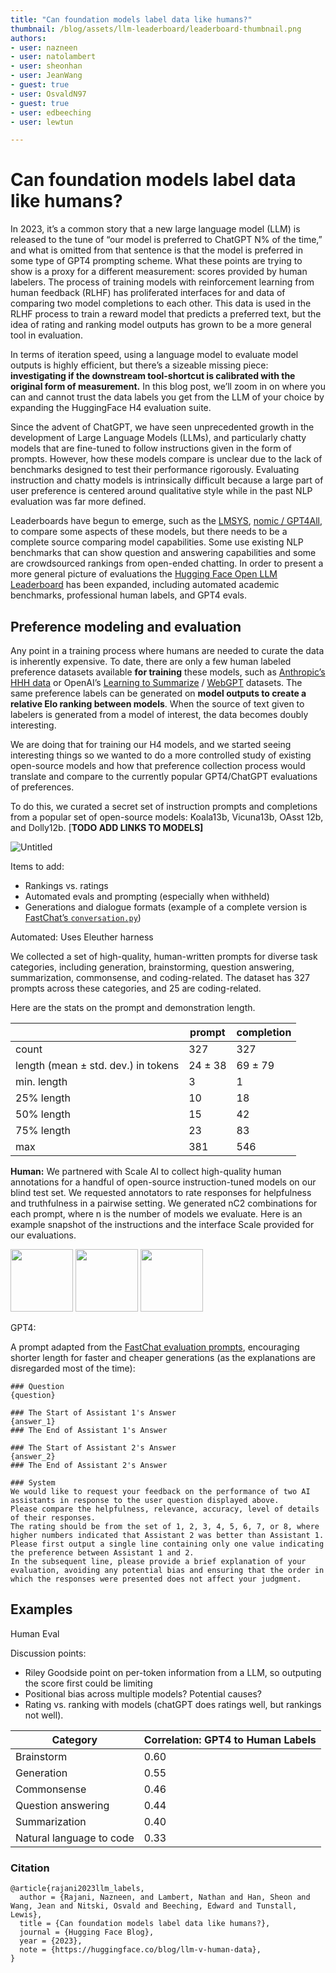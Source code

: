 ```yaml
---
title: "Can foundation models label data like humans?"
thumbnail: /blog/assets/llm-leaderboard/leaderboard-thumbnail.png
authors:
- user: nazneen
- user: natolambert
- user: sheonhan
- user: JeanWang
- guest: true
- user: OsvaldN97
- guest: true
- user: edbeeching
- user: lewtun

---
```

# Can foundation models label data like humans?

<!-- {blog_metadata} -->
<!-- {authors} -->

In 2023, it’s a common story that a new large language model (LLM) is released to the tune of “our model is preferred to ChatGPT N% of the time,” and what is omitted from that sentence is that the model is preferred in some type of GPT4 prompting scheme. What these points are trying to show is a proxy for a different measurement: scores provided by human labelers. The process of training models with reinforcement learning from human feedback (RLHF) has proliferated interfaces for and data of comparing two model completions to each other. This data is used in the RLHF process to train a reward model that predicts a preferred text, but the idea of rating and ranking model outputs has grown to be a more general tool in evaluation.

In terms of iteration speed, using a language model to evaluate model outputs is highly efficient, but there’s a sizeable missing piece: **investigating if the downstream tool-shortcut is calibrated with the original form of measurement.** In this blog post, we’ll zoom in on where you can and cannot trust the data labels you get from the LLM of your choice by expanding the HuggingFace H4 evaluation suite.

Since the advent of ChatGPT, we have seen unprecedented growth in the development of Large Language Models (LLMs), and particularly chatty models that are fine-tuned to follow instructions given in the form of prompts. However, how these models compare is unclear due to the lack of benchmarks designed to test their performance rigorously. Evaluating instruction and chatty models is intrinsically difficult because a large part of user preference is centered around qualitative style while in the past NLP evaluation was far more defined. 

Leaderboards have begun to emerge, such as the [LMSYS](https://leaderboard.lmsys.org/), [nomic / GPT4All](https://gpt4all.io/index.html), to compare some aspects of these models, but there needs to be a complete source comparing model capabilities. Some use existing NLP benchmarks that can show question and answering capabilities and some are crowdsourced rankings from open-ended chatting. In order to present a more general picture of evaluations the [Hugging Face Open LLM Leaderboard](https://huggingface.co/spaces/HuggingFaceH4/open_llm_leaderboard) has been expanded, including automated academic benchmarks, professional human labels, and GPT4 evals. 

## Preference modeling and evaluation

Any point in a training process where humans are needed to curate the data is inherently expensive. To date, there are only a few human labeled preference datasets available ************for training************ these models, such as [Anthropic’s HHH data](https://huggingface.co/datasets/Anthropic/hh-rlhf) or OpenAI’s [Learning to Summarize](https://huggingface.co/datasets/openai/summarize_from_feedback) / [WebGPT](https://huggingface.co/datasets/openai/webgpt_comparisons) datasets. The same preference labels can be generated on **************************************************************************************************************************model outputs to create a relative Elo ranking between models**************************************************************************************************************************. When the source of text given to labelers is generated from a model of interest, the data becomes doubly interesting. 

We are doing that for training our H4 models, and we started seeing interesting things so we wanted to do a more controlled study of existing open-source models and how that preference collection process would translate and compare to the currently popular GPT4/ChatGPT evaluations of preferences.

To do this, we curated a secret set of instruction prompts and completions from a popular set of open-source models: Koala13b, Vicuna13b, OAsst 12b, and Dolly12b.  [************************************************TODO ADD LINKS TO MODELS]************************************************

![Untitled](Can%20foundation%20models%20label%20data%20like%20humans%20c1330e52ed1d4598a4fe5fdd56745b47/Untitled%201.png)

Items to add:

- Rankings vs. ratings
- Automated evals and prompting (especially when withheld)
- Generations and dialogue formats (example of a complete version is [FastChat’s `conversation.py`](https://github.com/lm-sys/FastChat/blob/main/fastchat/conversation.py))

Automated: Uses Eleuther harness

We collected a set of high-quality, human-written prompts for diverse task categories, including generation, brainstorming, question answering, summarization, commonsense, and coding-related. The dataset has 327 prompts across these categories, and 25 are coding-related.

Here are the stats on the prompt and demonstration length. 

|  | prompt | completion |
| --- | --- | --- |
| count | 327 | 327 |
| length (mean ± std. dev.) in tokens | 24 ± 38 | 69 ± 79 |
| min. length | 3 | 1 |
| 25% length | 10 | 18 |
| 50% length | 15 | 42 |
| 75% length | 23 | 83 |
| max  | 381 | 546 |

**Human:**  We partnered with Scale AI to collect high-quality human annotations for a handful of open-source instruction-tuned models on our blind test set. We requested annotators to rate responses for helpfulness and truthfulness in a pairwise setting. We generated nC2 combinations for each prompt, where n is the number of models we evaluate. Here is an example snapshot of the instructions and the interface Scale provided for our evaluations.

<p float="left">
  <img src="https://huggingface.co/datasets/huggingface/documentation-images/resolve/main/blog/llm-leaderboard/interface.png" width="100" />
  <img src="https://huggingface.co/datasets/huggingface/documentation-images/resolve/main/blog/llm-leaderboard/scale-human-eval-0601.png" width="100" /> 
  <img src="https://huggingface.co/datasets/huggingface/documentation-images/resolve/main/blog/llm-leaderboard/tie_counts.png" width="100" />
</p>


GPT4:

A prompt adapted from the [FastChat evaluation prompts](https://github.com/lm-sys/FastChat/blob/main/fastchat/eval/table/prompt.jsonl), encouraging shorter length for faster and cheaper generations (as the explanations are disregarded most of the time):

```
### Question
{question}

### The Start of Assistant 1's Answer
{answer_1}
### The End of Assistant 1's Answer

### The Start of Assistant 2's Answer
{answer_2}
### The End of Assistant 2's Answer

### System
We would like to request your feedback on the performance of two AI assistants in response to the user question displayed above.
Please compare the helpfulness, relevance, accuracy, level of details of their responses.
The rating should be from the set of 1, 2, 3, 4, 5, 6, 7, or 8, where higher numbers indicated that Assistant 2 was better than Assistant 1.
Please first output a single line containing only one value indicating the preference between Assistant 1 and 2.
In the subsequent line, please provide a brief explanation of your evaluation, avoiding any potential bias and ensuring that the order in which the responses were presented does not affect your judgment.
```

## Examples

Human Eval

Discussion points:

- Riley Goodside point on per-token information from a LLM, so outputing the score first could be limiting
- Positional bias across multiple models? Potential causes?
- Rating vs. ranking with models (chatGPT does ratings well, but rankings not well).

| Category | Correlation: GPT4 to Human Labels |
| --- | --- |
| Brainstorm | 0.60 |
| Generation | 0.55 |
| Commonsense | 0.46 |
| Question answering | 0.44 |
| Summarization | 0.40 |
| Natural language to code | 0.33 |

### Citation

```
@article{rajani2023llm_labels,
  author = {Rajani, Nazneen, and Lambert, Nathan and Han, Sheon and Wang, Jean and Nitski, Osvald and Beeching, Edward and Tunstall, Lewis},
  title = {Can foundation models label data like humans?},
  journal = {Hugging Face Blog},
  year = {2023},
  note = {https://huggingface.co/blog/llm-v-human-data},
}
```
